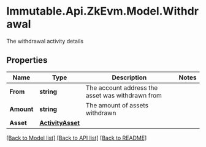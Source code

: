 # Immutable.Api.ZkEvm.Model.Withdrawal
The withdrawal activity details

## Properties

Name | Type | Description | Notes
------------ | ------------- | ------------- | -------------
**From** | **string** | The account address the asset was withdrawn from | 
**Amount** | **string** | The amount of assets withdrawn | 
**Asset** | [**ActivityAsset**](ActivityAsset.md) |  | 

[[Back to Model list]](../README.md#documentation-for-models) [[Back to API list]](../README.md#documentation-for-api-endpoints) [[Back to README]](../README.md)

